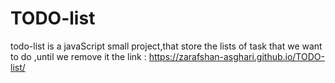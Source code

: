 # TODO-list
todo-list is a javaScript small project,that store the lists of task that we want to do ,until we remove it 
the link : https://zarafshan-asghari.github.io/TODO-list/
